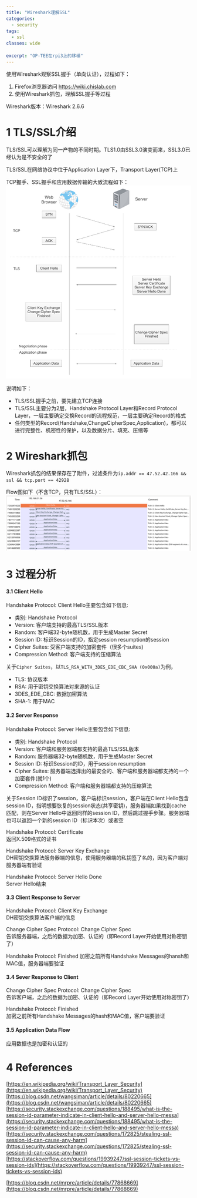 ```yaml
---
title: "Wireshark理解SSL"
categories:
  - security
tags:
  - ssl
classes: wide

excerpt: "OP-TEE在rpi3上的移植"
---
```


使用Wireshark观察SSL握手（单向认证），过程如下：
1. Firefox浏览器访问 https://wiki.chislab.com  
2. 使用Wireshark抓包，理解SSL握手等过程

Wireshark版本：Wireshark 2.6.6

# 1 TLS/SSL介绍

TLS/SSL可以理解为同一产物的不同时期。TLS1.0由SSL3.0演变而来，SSL3.0已经认为是不安全的了

TLS/SSL在网络协议中位于Application Layer下，Transport Layer(TCP)上

TCP握手、SSL握手和应用数据传输的大致流程如下：
![](https://raw.githubusercontent.com/ZQQ1024/pictures/master/20190128130353.png)

说明如下：
- TLS/SSL握手之前，要先建立TCP连接
- TLS/SSL主要分为2层，Handshake Protocol Layer和Record Protocol Layer，一层主要确定交换Record的流程规范，一层主要确定Record的格式
- 任何类型的Record(Handshake,ChangeCipherSpec,Application)，都可以进行完整性、机密性的保护，以及数据分片、填充、压缩等

# 2 Wireshark抓包
Wireshark抓包的结果保存在了附件，过滤条件为`ip.addr == 47.52.42.166 && ssl && tcp.port == 42928`

Flow图如下（不含TCP，只有TLS/SSL）：
![](https://raw.githubusercontent.com/ZQQ1024/pictures/master/20190128112742.png)

# 3 过程分析

#### 3.1 Client Hello
Handshake Protocol: Client Hello主要包含如下信息:
- 类别: Handshake Protocol
- Version: 客户端支持的最高TLS/SSL版本
- Random: 客户端32-byte随机数，用于生成Master Secret
- Session ID: 标识Session的ID，指定session resumption的session
- Cipher Suites: 受客户端支持的加密套件（很多个suites)
- Compression Method: 客户端支持的压缩算法

关于`Cipher Suites`，以`TLS_RSA_WITH_3DES_EDE_CBC_SHA (0x000a)`为例，
- TLS: 协议版本
- RSA: 用于密钥交换算法对来源的认证
- 3DES_EDE_CBC: 数据加密算法
- SHA-1: 用于MAC

#### 3.2 Server Response
Handshake Protocol: Server Hello主要包含如下信息:
- 类别: Handshake Protocol
- Version: 客户端和服务器端都支持的最高TLS/SSL版本
- Random: 服务器端32-byte随机数，用于生成Master Secret
- Session ID: 标识Session的ID，用于session resumption
- Cipher Suites: 服务器端选择出的最安全的、客户端和服务器端都支持的一个加密套件(就1个)
- Compression Method: 客户端和服务器端都支持的压缩算法

关于Session ID标识了session，客户端标识session，客户端在Client Hello包含session ID，指明想要恢复的session状态(共享密钥)，服务器端如果找到cache匹配，则在Server Hello中返回同样的session ID，然后跳过握手步骤。服务器端也可以返回一个新的session ID（标识本次）或者空

Handshake Protocol: Certificate  
返回X.509格式的证书

Handshake Protocol: Server Key Exchange  
DH密钥交换算法服务器端的信息，使用服务器端的私钥签了名的，因为客户端对服务器端有验证

Handshake Protocol: Server Hello Done  
Server Hello结束

#### 3.3 Client Response to Server
Handshake Protocol: Client Key Exchange  
DH密钥交换算法客户端的信息

Change Cipher Spec Protocol: Change Cipher Spec  
告诉服务器端，之后的数据为加密、认证的（即Record Layer开始使用对称密钥了）

Handshake Protocol: Finished
加密之前所有Handshake Messages的hansh和MAC值，服务器端要验证

#### 3.4 Sever Response to Client
Change Cipher Spec Protocol: Change Cipher Spec  
告诉客户端，之后的数据为加密、认证的（即Record Layer开始使用对称密钥了）

Handshake Protocol: Finished  
加密之前所有Handshake Messages的hash和MAC值，客户端要验证

#### 3.5 Application Data Flow
应用数据也是加密和认证的

# 4 References
[https://en.wikipedia.org/wiki/Transport_Layer_Security](https://en.wikipedia.org/wiki/Transport_Layer_Security)  
 [https://blog.csdn.net/wangsiman/article/details/80220665](https://blog.csdn.net/wangsiman/article/details/80220665)  
 [https://security.stackexchange.com/questions/188495/what-is-the-session-id-parameter-indicate-in-client-hello-and-server-hello-messa](https://security.stackexchange.com/questions/188495/what-is-the-session-id-parameter-indicate-in-client-hello-and-server-hello-messa)  
 [https://security.stackexchange.com/questions/172825/stealing-ssl-session-id-can-cause-any-harm](https://security.stackexchange.com/questions/172825/stealing-ssl-session-id-can-cause-any-harm)    
[https://stackoverflow.com/questions/19939247/ssl-session-tickets-vs-session-ids](https://stackoverflow.com/questions/19939247/ssl-session-tickets-vs-session-ids)  

[https://blog.csdn.net/mrpre/article/details/77868669](https://blog.csdn.net/mrpre/article/details/77868669)  